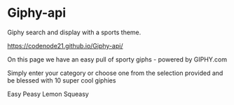 # Giphy-api
Giphy search and display with a sports theme.

https://codenode21.github.io/Giphy-api/

On this page we have an easy pull of sporty giphs - powered by GIPHY.com

Simply enter your category or choose one from the selection provided and be blessed with 10 super cool giphies

Easy Peasy Lemon Squeasy 


